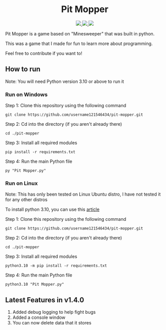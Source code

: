 <h1 align='center'>Pit Mopper</h1>

<div align='center'>
  <a href=https://github.com/username121546434/pit-mopper/releases/latest>
    <img src='https://img.shields.io/github/v/release/username121546434/pit-mopper?include_prereleases&label=Latest%20Release'/>
  </a>
  <a href = 'https://github.com/username121546434/pit-mopper/pulls'>
    <img src = 'https://img.shields.io/github/issues-pr/username121546434/pit-mopper?label=Pull%20Requests'/>
  </a>
  <a href = 'https://github.com/username121546434/pit-mopper/issues'>
    <img src = 'https://img.shields.io/github/issues/username121546434/pit-mopper?label=Issues'/>
  </a>
</div>

Pit Mopper is a game based on "Minesweeper" that was built in python.

This was a game that I made for fun to learn more about programming.

Feel free to contribute if you want to!

## How to run

Note: You will need Python version 3.10 or above to run it

### Run on Windows

Step 1: Clone this repository using the following command

```text
git clone https://github.com/username121546434/pit-mopper.git
```

Step 2: Cd into the directory (if you aren't already there)

```text
cd ./pit-mopper
```

Step 3: Install all required modules

```text
pip install -r requirements.txt
```

Step 4: Run the main Python file

```text
py "Pit Mopper.py"
```

### Run on Linux

Note: This has only been tested on Linux Ubuntu distro, I have not tested it for any other distros

To install python 3.10, you can use this [article](https://computingforgeeks.com/how-to-install-python-on-ubuntu-linux-system/)

Step 1: Clone this repository using the following command

```text
git clone https://github.com/username121546434/pit-mopper.git
```

Step 2: Cd into the directory (if you aren't already there)

```text
cd ./pit-mopper
```

Step 3: Install all required modules

```text
python3.10 -m pip install -r requirements.txt
```

Step 4: Run the main Python file

```text
python3.10 "Pit Mopper.py"
```

## Latest Features in v1.4.0

1. Added debug logging to help fight bugs
2. Added a console window
3. You can now delete data that it stores
